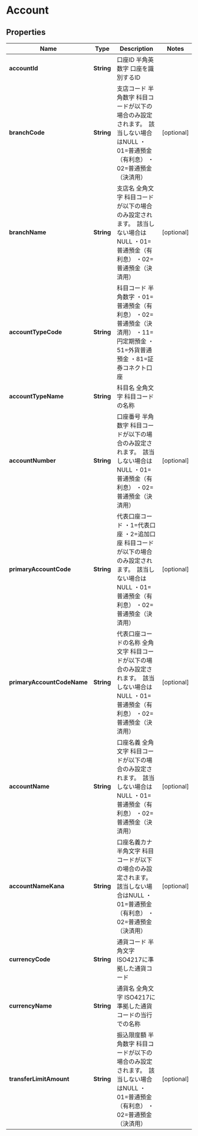 
# Account

## Properties
Name | Type | Description | Notes
------------ | ------------- | ------------- | -------------
**accountId** | **String** | 口座ID 半角英数字 口座を識別するID  | 
**branchCode** | **String** | 支店コード 半角数字 科目コードが以下の場合のみ設定されます。　該当しない場合はNULL ・01&#x3D;普通預金（有利息） ・02&#x3D;普通預金（決済用）  |  [optional]
**branchName** | **String** | 支店名 全角文字 科目コードが以下の場合のみ設定されます。　該当しない場合はNULL ・01&#x3D;普通預金（有利息） ・02&#x3D;普通預金（決済用）  |  [optional]
**accountTypeCode** | **String** | 科目コード 半角数字 ・01&#x3D;普通預金（有利息） ・02&#x3D;普通預金（決済用） ・11&#x3D;円定期預金 ・51&#x3D;外貨普通預金 ・81&#x3D;証券コネクト口座  | 
**accountTypeName** | **String** | 科目名 全角文字 科目コードの名称  | 
**accountNumber** | **String** | 口座番号 半角数字 科目コードが以下の場合のみ設定されます。　該当しない場合はNULL ・01&#x3D;普通預金（有利息） ・02&#x3D;普通預金（決済用）  |  [optional]
**primaryAccountCode** | **String** | 代表口座コード ・1&#x3D;代表口座 ・2&#x3D;追加口座 科目コードが以下の場合のみ設定されます。　該当しない場合はNULL ・01&#x3D;普通預金（有利息） ・02&#x3D;普通預金（決済用）  |  [optional]
**primaryAccountCodeName** | **String** | 代表口座コードの名称 全角文字 科目コードが以下の場合のみ設定されます。　該当しない場合はNULL ・01&#x3D;普通預金（有利息） ・02&#x3D;普通預金（決済用）  |  [optional]
**accountName** | **String** | 口座名義 全角文字 科目コードが以下の場合のみ設定されます。　該当しない場合はNULL ・01&#x3D;普通預金（有利息） ・02&#x3D;普通預金（決済用）  |  [optional]
**accountNameKana** | **String** | 口座名義カナ 半角文字 科目コードが以下の場合のみ設定されます。　該当しない場合はNULL ・01&#x3D;普通預金（有利息） ・02&#x3D;普通預金（決済用）  |  [optional]
**currencyCode** | **String** | 通貨コード 半角文字 ISO4217に準拠した通貨コード  | 
**currencyName** | **String** | 通貨名 全角文字 ISO4217に準拠した通貨コードの当行での名称  | 
**transferLimitAmount** | **String** | 振込限度額 半角数字 科目コードが以下の場合のみ設定されます。　該当しない場合はNULL ・01&#x3D;普通預金（有利息） ・02&#x3D;普通預金（決済用）  |  [optional]



